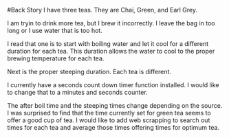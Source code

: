 #Back Story
I have three teas.  They are Chai, Green, and Earl Grey.

I am tryin to drink more tea, but I brew it incorrectly.  I leave the bag in too long or I use water that is too hot.  

I read that one is to start with boiling water and let it cool for a different duration for each tea.  This duration allows the water to cool to the proper brewing temperature for each tea.

Next is the proper steeping duration.  Each tea is different.

I currently have a seconds count down timer function installed.  I would like to change that to a minutes and seconds counter.

The after boil time and the steeping times change depending on the source.  I was surprised to find that the time currently set for green tea seems to offer a good cup of tea.  I would like to add web scrapping to search out times for each tea and average those times offering times for optimum tea.